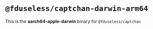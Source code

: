 # `@fduseless/captchan-darwin-arm64`

This is the **aarch64-apple-darwin** binary for `@fduseless/captchan`
